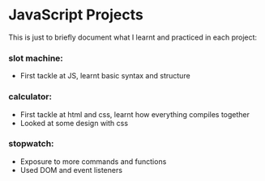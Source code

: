 # JavaScript Projects

This is just to briefly document what I learnt and practiced in each project:

### slot machine:

- First tackle at JS, learnt basic syntax and structure

### calculator:

- First tackle at html and css, learnt how everything compiles together
- Looked at some design with css

### stopwatch:

- Exposure to more commands and functions
- Used DOM and event listeners
